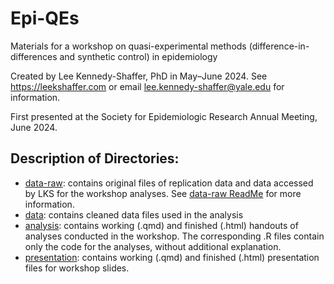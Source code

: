 # Epi-QEs

Materials for a workshop on quasi-experimental methods (difference-in-differences and synthetic control) in epidemiology

Created by Lee Kennedy-Shaffer, PhD in May–June 2024. See <https://leekshaffer.com> or email [lee.kennedy-shaffer\@yale.edu](mailto:lee.kennedy-shaffer@yale.edu) for information.

First presented at the Society for Epidemiologic Research Annual Meeting, June 2024.

## Description of Directories:

-   [data-raw](https://github.com/leekshaffer/Epi-QEs/tree/main/data-raw): contains original files of replication data and data accessed by LKS for the workshop analyses. See [data-raw ReadMe](https://github.com/leekshaffer/Epi-QEs/tree/main/data-raw/README.md) for more information.
-   [data](https://github.com/leekshaffer/Epi-QEs/tree/main/data): contains cleaned data files used in the analysis
-   [analysis](https://github.com/leekshaffer/Epi-QEs/tree/main/analysis): contains working (.qmd) and finished (.html) handouts of analyses conducted in the workshop. The corresponding .R files contain only the code for the analyses, without additional explanation.
-   [presentation](https://github.com/leekshaffer/Epi-QEs/tree/main/presentation): contains working (.qmd) and finished (.html) presentation files for workshop slides.
